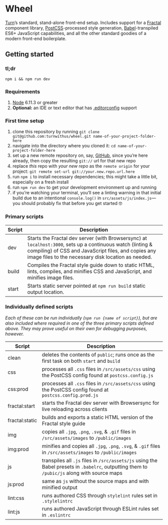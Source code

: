 # Wheel

[Turn](https://turnwith.us/)’s standard, stand-alone front-end setup. Includes support for a [Fractal](http://fractal.build/) component library, [PostCSS](http://postcss.org/)-processed style generation, [Babel](https://babeljs.io/)-transpiled ES6+ JavaScript capabilities, and all the other standard goodies of a modern front-end boilerplate.

## Getting started

### tl;dr
`npm i && npm run dev`

### Requirements
1. [Node](https://nodejs.org/) 6.11.3 or greater
2. **Optional:** an IDE or text editor that has [.editorconfig](http://editorconfig.org/) support

### First time setup

1. clone this repository by running `git clone git@github.com:turnwithus/wheel.git name-of-your-project-folder-here`
2. navigate into the  directory where you cloned it: `cd name-of-your-project-folder-here`
3. set up a new remote repository on, say, [GitHub](https://github.com/new/), since you’re here already, then copy the resulting `git://` url for that new repo
4. replace _this_ repo with _your new repo_ as the `remote origin` for your project: `git remote set-url git://your.new.repo.url.here`
5. run `npm i` to install necessary dependencies; this might take a little bit, especially on a fresh install
6. run `npm run dev` to get your development environment up and running
7. if you’re watching your terminal, you’ll see a linting warning in that initial build due to an intentional `console.log()` in `src/assets/js/index.js`—you should probably fix that before you get started 🤓

### Primary scripts
Script | Description
--- | ---
dev | Starts the Fractal dev server (with Browsersync) at `localhost:3000`, sets up a continuous watch (linting & compiling) of CSS and JavaScript files, and copies any image files to the necessary disk location as needed.
build | Compiles the Fractal style guide down to static HTML, lints, compiles, and minifies CSS and JavaScript, and minifies image files.
start | Starts static server pointed at `npm run build` static output location.

### Individually defined scripts
_Each of these can be run individually (`npm run {name of script}`), but are also included where required in one of the three primary scripts defined above. They may prove useful on their own for debugging purposes, however._

Script | Description
--- | ---
clean | deletes the contents of `public`; runs once as the first task on both `start` and `build`
css | processes all `.css` files in  `/src/assets/css` using the PostCSS config found at `postcss.config.js`
css:prod | processes all `.css` files in  `/src/assets/css` using the PostCSS config found at `postcss.config.prod.js`
fractal:start | starts the Fractal dev server with Browsersync for live reloading across clients
fractal:static | builds and exports a static HTML version of the Fractal style guide
img | copies all `.jpg`, `.png`, `.svg`, & `.gif` files in `/src/assets/images` to `/public/images`
img:prod | minifies and copies all `.jpg`, `.png`, `.svg`, & `.gif` files in `/src/assets/images` to `/public/images`
js | transpiles all `.js` files in `/src/assets/js` using the Babel presets in `.babelrc`, outputting them to `/pubic/js` along with source maps
js:prod | same as `js` without the source maps and with minified output
lint:css | runs authored CSS through `stylelint` rules set in `.stylelintrc`
lint:js | runs authored JavaScript through ESLint rules set in `.eslintrc`
